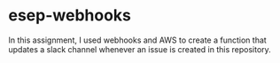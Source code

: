 # esep-webhooks
In this assignment, I used webhooks and AWS to create a function that updates a slack channel whenever an issue is created in this repository.
